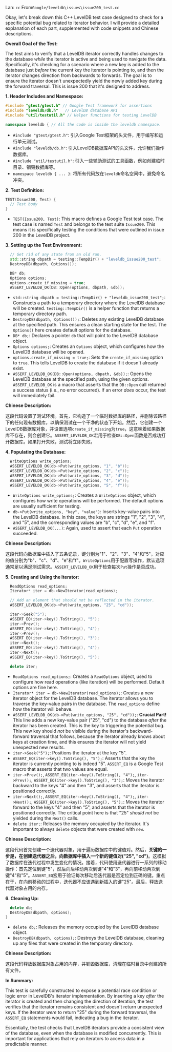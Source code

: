 Lan: `cc` From`Google/leveldb\issues\issue200_test.cc`

Okay, let's break down this C++ LevelDB test case designed to check for a specific potential bug related to iterator behavior. I will provide a detailed explanation of each part, supplemented with code snippets and Chinese descriptions.

**Overall Goal of the Test:**

The test aims to verify that a LevelDB iterator correctly handles changes to the database *while* the iterator is active and being used to navigate the data. Specifically, it's checking for a scenario where a new key is added to the database just *before* the current key the iterator is pointing to, and then the iterator changes direction from backwards to forwards. The goal is to ensure the iterator doesn't unexpectedly yield the newly added key during the forward traversal. This is issue 200 that it's designed to address.

**1. Header Includes and Namespace:**

```c++
#include "gtest/gtest.h" // Google Test framework for assertions
#include "leveldb/db.h"   // LevelDB database API
#include "util/testutil.h" // Helper functions for testing LevelDB

namespace leveldb { // All the code is inside the leveldb namespace.
```

*   `#include "gtest/gtest.h"`: 引入Google Test框架的头文件，用于编写和运行单元测试。
*   `#include "leveldb/db.h"`: 引入LevelDB数据库API的头文件，允许我们操作数据库。
*   `#include "util/testutil.h"`: 引入一些辅助测试的工具函数，例如创建临时目录、销毁数据库等。
*   `namespace leveldb { ... }`: 将所有代码放在`leveldb`命名空间中，避免命名冲突。

**2. Test Definition:**

```c++
TEST(Issue200, Test) {
  // Test body
}
```

*   `TEST(Issue200, Test)`:  This macro defines a Google Test test case. The test case is named `Test` and belongs to the test suite `Issue200`.  This means it is specifically testing the conditions that were outlined in issue 200 in the LevelDB project.

**3. Setting up the Test Environment:**

```c++
  // Get rid of any state from an old run.
  std::string dbpath = testing::TempDir() + "leveldb_issue200_test";
  DestroyDB(dbpath, Options());

  DB* db;
  Options options;
  options.create_if_missing = true;
  ASSERT_LEVELDB_OK(DB::Open(options, dbpath, &db));
```

*   `std::string dbpath = testing::TempDir() + "leveldb_issue200_test";`:  Constructs a path to a temporary directory where the LevelDB database will be created. `testing::TempDir()` is a helper function that returns a temporary directory path.
*   `DestroyDB(dbpath, Options());`:  Deletes any existing LevelDB database at the specified path. This ensures a clean starting state for the test.  The `Options()` here creates default options for the database.
*   `DB* db;`: Declares a pointer `db` that will point to the LevelDB database object.
*   `Options options;`: Creates an `Options` object, which configures how the LevelDB database will be opened.
*   `options.create_if_missing = true;`:  Sets the `create_if_missing` option to `true`. This tells LevelDB to create the database if it doesn't already exist.
*   `ASSERT_LEVELDB_OK(DB::Open(options, dbpath, &db));`:  Opens the LevelDB database at the specified path, using the given options. `ASSERT_LEVELDB_OK` is a macro that asserts that the `DB::Open` call returned a success status (i.e., no error occurred).  If an error *does* occur, the test will immediately fail.

**Chinese Description:**

这段代码设置了测试环境。首先，它构造了一个临时数据库的路径，并删除该路径下的任何现有数据库，以确保测试在一个干净的状态下开始。然后，它创建一个LevelDB数据库对象，并设置选项`create_if_missing`为`true`，这意味着如果数据库不存在，则会创建它。`ASSERT_LEVELDB_OK`宏用于检查`DB::Open`函数是否成功打开数据库。如果打开失败，测试将立即失败。

**4. Populating the Database:**

```c++
  WriteOptions write_options;
  ASSERT_LEVELDB_OK(db->Put(write_options, "1", "b"));
  ASSERT_LEVELDB_OK(db->Put(write_options, "2", "c"));
  ASSERT_LEVELDB_OK(db->Put(write_options, "3", "d"));
  ASSERT_LEVELDB_OK(db->Put(write_options, "4", "e"));
  ASSERT_LEVELDB_OK(db->Put(write_options, "5", "f"));
```

*   `WriteOptions write_options;`: Creates a `WriteOptions` object, which configures how write operations will be performed. The default options are usually sufficient for testing.
*   `db->Put(write_options, "key", "value")`: Inserts key-value pairs into the LevelDB database. In this case, the keys are strings "1", "2", "3", "4", and "5", and the corresponding values are "b", "c", "d", "e", and "f".
*   `ASSERT_LEVELDB_OK(...)`: Again, used to assert that each `Put` operation succeeded.

**Chinese Description:**

这段代码向数据库中插入了五条记录，键分别为"1"、"2"、"3"、"4"和"5"，对应的值分别为"b"、"c"、"d"、"e"和"f"。`WriteOptions`用于配置写操作，默认选项通常足以满足测试需求。`ASSERT_LEVELDB_OK`用于检查每次`Put`操作是否成功。

**5. Creating and Using the Iterator:**

```c++
  ReadOptions read_options;
  Iterator* iter = db->NewIterator(read_options);

  // Add an element that should not be reflected in the iterator.
  ASSERT_LEVELDB_OK(db->Put(write_options, "25", "cd"));

  iter->Seek("5");
  ASSERT_EQ(iter->key().ToString(), "5");
  iter->Prev();
  ASSERT_EQ(iter->key().ToString(), "4");
  iter->Prev();
  ASSERT_EQ(iter->key().ToString(), "3");
  iter->Next();
  ASSERT_EQ(iter->key().ToString(), "4");
  iter->Next();
  ASSERT_EQ(iter->key().ToString(), "5");

  delete iter;
```

*   `ReadOptions read_options;`: Creates a `ReadOptions` object, used to configure how read operations (like iteration) will be performed. Default options are fine here.
*   `Iterator* iter = db->NewIterator(read_options);`:  Creates a new iterator object for the LevelDB database. The iterator allows you to traverse the key-value pairs in the database.  The `read_options` define how the iterator will behave.
*   `ASSERT_LEVELDB_OK(db->Put(write_options, "25", "cd"));`: **Crucial Part!** This line adds a new key-value pair ("25", "cd") to the database *after* the iterator has been created. This is the key to triggering the potential bug. This new key should *not* be visible during the iterator's backward-forward traversal that follows, because the iterator already knows about keys at creation time, and this ensures the iterator will not yield unexpected new results.
*   `iter->Seek("5");`: Positions the iterator at the key "5".
*   `ASSERT_EQ(iter->key().ToString(), "5");`: Asserts that the key the iterator is currently pointing to is indeed "5". `ASSERT_EQ` is a Google Test macro that asserts that two values are equal.
*   `iter->Prev();`, `ASSERT_EQ(iter->key().ToString(), "4");`, `iter->Prev();`, `ASSERT_EQ(iter->key().ToString(), "3");`:  Moves the iterator backward to the keys "4" and then "3", and asserts that the iterator is positioned correctly.
*   `iter->Next();`, `ASSERT_EQ(iter->key().ToString(), "4");`, `iter->Next();`, `ASSERT_EQ(iter->key().ToString(), "5");`:  Moves the iterator forward to the keys "4" and then "5", and asserts that the iterator is positioned correctly. The critical point here is that "25" *should not* be yielded during the `Next()` calls.
*   `delete iter;`:  Releases the memory occupied by the iterator.  It's important to always `delete` objects that were created with `new`.

**Chinese Description:**

这段代码首先创建一个迭代器对象，用于遍历数据库中的键值对。然后，**关键的一步是，在创建迭代器之后，向数据库中插入一个新的键值对("25", "cd")**。这模拟了数据库在迭代过程中发生变化的情况。接着，代码使用迭代器进行一系列的移动操作：首先定位到键"5"，然后向后移动两次到键"4"和"3"，再向前移动两次到键"4"和"5"。`ASSERT_EQ`宏用于验证每次移动后迭代器是否定位到正确的键。重点在于，在向前移动的过程中，迭代器不应该遇到新插入的键"25"。最后，释放迭代器对象占用的内存。

**6. Cleaning Up:**

```c++
  delete db;
  DestroyDB(dbpath, options);
}
```

*   `delete db;`: Releases the memory occupied by the LevelDB database object.
*   `DestroyDB(dbpath, options);`: Destroys the LevelDB database, cleaning up any files that were created in the temporary directory.

**Chinese Description:**

这段代码释放数据库对象占用的内存，并销毁数据库，清理在临时目录中创建的所有文件。

**In Summary:**

This test is carefully constructed to expose a potential race condition or logic error in LevelDB's iterator implementation. By inserting a key *after* the iterator is created and then changing the direction of iteration, the test verifies that the iterator remains consistent and doesn't return unexpected keys. If the iterator *were* to return "25" during the forward traversal, the `ASSERT_EQ` statements would fail, indicating a bug in the iterator.

Essentially, the test checks that LevelDB iterators provide a consistent view of the database, even when the database is modified concurrently. This is important for applications that rely on iterators to access data in a predictable manner.
